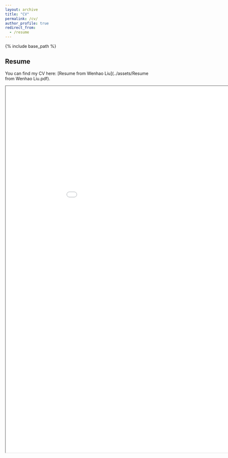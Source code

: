 ```yaml
---
layout: archive
title: "CV"
permalink: /cv/
author_profile: true
redirect_from:
  - /resume
---
```


{% include base_path %}

Resume
------
You can find my CV here: [Resume from Wenhao Liu](../assets/Resume from Wenhao Liu.pdf).
<iframe src="../assets/Resume from Wenhao Liu.pdf" width="1000" height="1200"></iframe>
